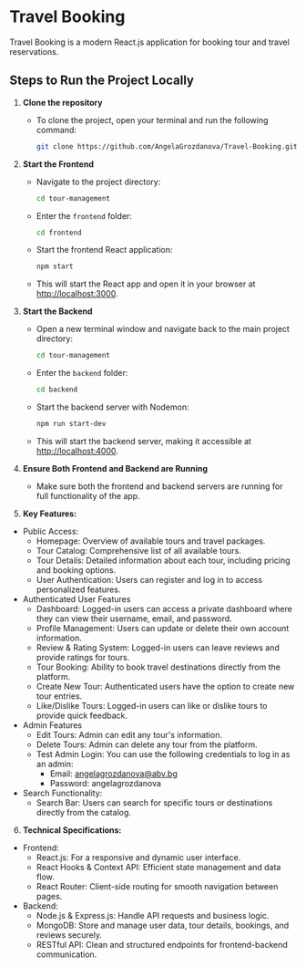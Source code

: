 # Travel Booking

Travel Booking is a modern React.js application for booking tour and travel reservations.

## Steps to Run the Project Locally

1. **Clone the repository**
   - To clone the project, open your terminal and run the following command:
     ```bash
     git clone https://github.com/AngelaGrozdanova/Travel-Booking.git
     ```

2. **Start the Frontend**
   - Navigate to the project directory:
     ```bash
     cd tour-management
     ```
   - Enter the `frontend` folder:
     ```bash
     cd frontend
     ```
   - Start the frontend React application:
     ```bash
     npm start
     ```
   - This will start the React app and open it in your browser at [http://localhost:3000](http://localhost:3000).

3. **Start the Backend**
   - Open a new terminal window and navigate back to the main project directory:
     ```bash
     cd tour-management
     ```
   - Enter the `backend` folder:
     ```bash
     cd backend
     ```
   - Start the backend server with Nodemon:
     ```bash
     npm run start-dev
     ```
   - This will start the backend server, making it accessible at [http://localhost:4000](http://localhost:4000).

4. **Ensure Both Frontend and Backend are Running**
   - Make sure both the frontend and backend servers are running for full functionality of the app.
  
5. **Key Features:**
 - Public Access:
   - Homepage: Overview of available tours and travel packages.
   - Tour Catalog: Comprehensive list of all available tours.
   - Tour Details: Detailed information about each tour, including pricing and booking options.
   - User Authentication: Users can register and log in to access personalized features.
 - Authenticated User Features
   - Dashboard: Logged-in users can access a private dashboard where they can view their username, email, and password.
   - Profile Management: Users can update or delete their own account information.
   - Review & Rating System: Logged-in users can leave reviews and provide ratings for tours.
   - Tour Booking: Ability to book travel destinations directly from the platform.
   - Create New Tour: Authenticated users have the option to create new tour entries.
   - Like/Dislike Tours: Logged-in users can like or dislike tours to provide quick feedback.
 - Admin Features
   - Edit Tours: Admin can edit any tour's information.
   - Delete Tours: Admin can delete any tour from the platform.
   - Test Admin Login: You can use the following credentials to log in as an admin:
       - Email: angelagrozdanova@abv.bg
       - Password: angelagrozdanova
 - Search Functionality:
   - Search Bar: Users can search for specific tours or destinations directly from the catalog.
  
6. **Technical Specifications:**
 - Frontend:
   - React.js: For a responsive and dynamic user interface.
   - React Hooks & Context API: Efficient state management and data flow.
   - React Router: Client-side routing for smooth navigation between pages.
 - Backend:
   - Node.js & Express.js: Handle API requests and business logic.
   - MongoDB: Store and manage user data, tour details, bookings, and reviews securely.
   - RESTful API: Clean and structured endpoints for frontend-backend communication.
